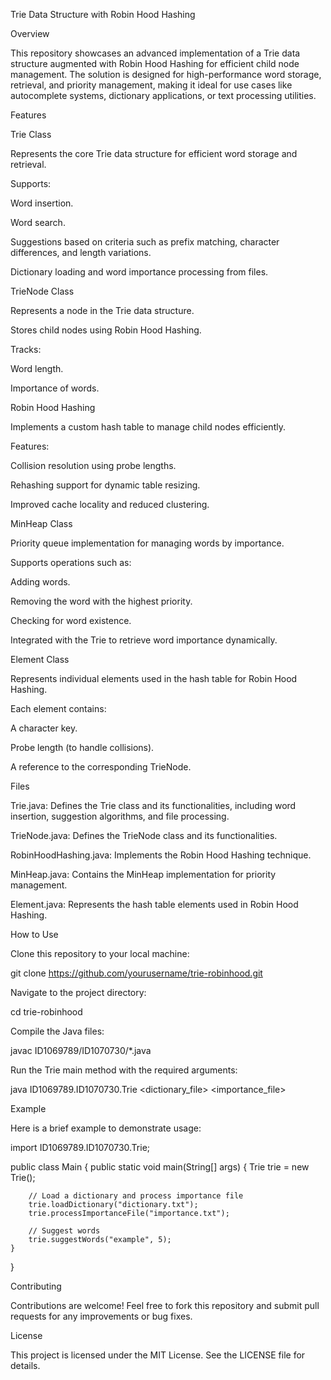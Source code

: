 Trie Data Structure with Robin Hood Hashing

Overview

This repository showcases an advanced implementation of a Trie data structure augmented with Robin Hood Hashing for efficient child node management. The solution is designed for high-performance word storage, retrieval, and priority management, making it ideal for use cases like autocomplete systems, dictionary applications, or text processing utilities.

Features

Trie Class

Represents the core Trie data structure for efficient word storage and retrieval.

Supports:

Word insertion.

Word search.

Suggestions based on criteria such as prefix matching, character differences, and length variations.

Dictionary loading and word importance processing from files.

TrieNode Class

Represents a node in the Trie data structure.

Stores child nodes using Robin Hood Hashing.

Tracks:

Word length.

Importance of words.

Robin Hood Hashing

Implements a custom hash table to manage child nodes efficiently.

Features:

Collision resolution using probe lengths.

Rehashing support for dynamic table resizing.

Improved cache locality and reduced clustering.

MinHeap Class

Priority queue implementation for managing words by importance.

Supports operations such as:

Adding words.

Removing the word with the highest priority.

Checking for word existence.

Integrated with the Trie to retrieve word importance dynamically.

Element Class

Represents individual elements used in the hash table for Robin Hood Hashing.

Each element contains:

A character key.

Probe length (to handle collisions).

A reference to the corresponding TrieNode.

Files

Trie.java: Defines the Trie class and its functionalities, including word insertion, suggestion algorithms, and file processing.

TrieNode.java: Defines the TrieNode class and its functionalities.

RobinHoodHashing.java: Implements the Robin Hood Hashing technique.

MinHeap.java: Contains the MinHeap implementation for priority management.

Element.java: Represents the hash table elements used in Robin Hood Hashing.

How to Use

Clone this repository to your local machine:

git clone https://github.com/yourusername/trie-robinhood.git

Navigate to the project directory:

cd trie-robinhood

Compile the Java files:

javac ID1069789/ID1070730/*.java

Run the Trie main method with the required arguments:

java ID1069789.ID1070730.Trie <dictionary_file> <importance_file>

Example

Here is a brief example to demonstrate usage:

import ID1069789.ID1070730.Trie;

public class Main {
    public static void main(String[] args) {
        Trie trie = new Trie();

        // Load a dictionary and process importance file
        trie.loadDictionary("dictionary.txt");
        trie.processImportanceFile("importance.txt");

        // Suggest words
        trie.suggestWords("example", 5);
    }
}

Contributing

Contributions are welcome! Feel free to fork this repository and submit pull requests for any improvements or bug fixes.

License

This project is licensed under the MIT License. See the LICENSE file for details.




